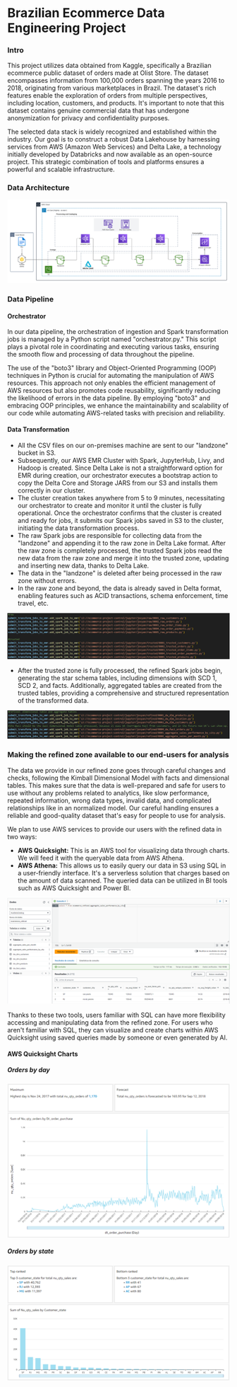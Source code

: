 # Brazilian Ecommerce Data Engineering Project
### Intro
<p>
This project utilizes data obtained from Kaggle, specifically a Brazilian ecommerce public dataset of orders made at Olist Store. The dataset encompasses information from 100,000 orders spanning the years 2016 to 2018, originating from various marketplaces in Brazil. The dataset's rich features enable the exploration of orders from multiple perspectives, including location, customers, and products. It's important to note that this dataset contains genuine commercial data that has undergone anonymization for privacy and confidentiality purposes.
</p>

<p>
The selected data stack is widely recognized and established within the industry. Our goal is to construct a robust Data Lakehouse by harnessing services from AWS (Amazon Web Services) and Delta Lake, a technology initially developed by Databricks and now available as an open-source project. This strategic combination of tools and platforms ensures a powerful and scalable infrastructure.</p>

### Data Architecture
![Project Architecture](imgs/aws_data_architecture.png)

### Data Pipeline
#### Orchestrator
<p>
    In our data pipeline, the orchestration of ingestion and Spark transformation jobs is managed by a Python script named "orchestrator.py." This script plays a pivotal role in coordinating and executing various tasks, ensuring the smooth flow and processing of data throughout the pipeline.
</p>
<p>
The use of the "boto3" library and Object-Oriented Programming (OOP) techniques in Python is crucial for automating the manipulation of AWS resources. This approach not only enables the efficient management of AWS resources but also promotes code reusability, significantly reducing the likelihood of errors in the data pipeline. By employing "boto3" and embracing OOP principles, we enhance the maintainability and scalability of our code while automating AWS-related tasks with precision and reliability.
</p>

#### Data Transformation

<ul>
    <li>All the CSV files on our on-premises machine are sent to our "landzone" bucket in S3.</li>
    <li>Subsequently, our AWS EMR Cluster with Spark, JupyterHub, Livy, and Hadoop is created. Since Delta Lake is not a straightforward option for EMR during creation, our orchestrator executes a bootstrap action to copy the Delta Core and Storage JARS from our S3 and installs them correctly in our cluster.</li>
    <li>The cluster creation takes anywhere from 5 to 9 minutes, necessitating our orchestrator to create and monitor it until the cluster is fully operational. Once the orchestrator confirms that the cluster is created and ready for jobs, it submits our Spark jobs saved in S3 to the cluster, initiating the data transformation process.</li>
    <li>The raw Spark jobs are responsible for collecting data from the "landzone" and appending it to the raw zone in Delta Lake format. After the raw zone is completely processed, the trusted Spark jobs read the new data from the raw zone and merge it into the trusted zone, updating and inserting new data, thanks to Delta Lake.</li>
    <li>The data in the "landzone" is deleted after being processed in the raw zone without errors.</li>
    <li>In the raw zone and beyond, the data is already saved in Delta format, enabling features such as ACID transactions, schema enforcement, time travel, etc.</li>
</ul>

![Raw and Trusted Spark Jobs](imgs/emr_spark_jobs_raw_trusted.png)

<ul>
<li>After the trusted zone is fully processed, the refined Spark jobs begin, generating the star schema tables, including dimensions with SCD 1, SCD 2, and facts. Additionally, aggregated tables are created from the trusted tables, providing a comprehensive and structured representation of the transformed data.</li>
</ul>

![Refined Spark Jobs](imgs/emr_spark_jobs_refined.png)

### Making the refined zone available to our end-users for analysis
<p>
    The data we provide in our refined zone goes through careful changes and checks, following the Kimball Dimensional Model with facts and dimensional tables. This makes sure that the data is well-prepared and safe for users to use without any problems related to analytics, like slow performance, repeated information, wrong data types, invalid data, and complicated relationships like in an normalized model. Our careful handling ensures a reliable and good-quality dataset that's easy for people to use for analysis.
</p>
<p>
    We plan to use AWS services to provide our users with the refined data in two ways:
</p>
<ul>
    <li><strong>AWS Quicksight:</strong> This is an AWS tool for visualizing data through charts. We will feed it with the queryable data from AWS Athena.</li>
    <li><strong>AWS Athena:</strong> This allows us to easily query our data in S3 using SQL in a user-friendly interface. It's a serverless solution that charges based on the amount of data scanned. The queried data can be utilized in BI tools such as AWS Quicksight and Power BI.</li>
</ul>

![aws_athena_query_example](imgs/aws_athena_query_example.png)
<p>
    Thanks to these two tools, users familiar with SQL can have more flexibility accessing and manipulating data from the refined zone. For users who aren't familiar with SQL, they can visualize and create charts within AWS Quicksight using saved queries made by someone or even generated by AI.
</p>

#### AWS Quicksight Charts
##### Orders by day

![aws_quicksight_orders_by_day](imgs/aws_quicksight_orders_by_day.png)

##### Orders by state

![aws_quicksight_orders_by_state](imgs/aws_quicksight_orders_by_state.png)






